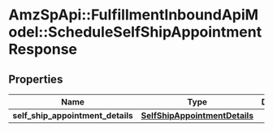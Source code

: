 # AmzSpApi::FulfillmentInboundApiModel::ScheduleSelfShipAppointmentResponse

## Properties
Name | Type | Description | Notes
------------ | ------------- | ------------- | -------------
**self_ship_appointment_details** | [**SelfShipAppointmentDetails**](SelfShipAppointmentDetails.md) |  | 

